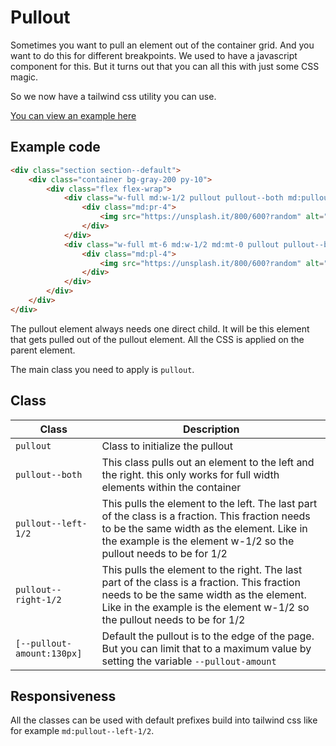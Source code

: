 # Pullout

Sometimes you want to pull an element out of the container grid. And you want to do this for different breakpoints. We used to have a javascript component for this. But it turns out that you can all this with just some CSS magic.

So we now have a tailwind css utility you can use.

<a href="../examples/pullout.html" target="_blank">You can view an example here</a>

## Example code

```HTML
<div class="section section--default">
    <div class="container bg-gray-200 py-10">
        <div class="flex flex-wrap">
            <div class="w-full md:w-1/2 pullout pullout--both md:pullout--left-1/2">
                <div class="md:pr-4">
                    <img src="https://unsplash.it/800/600?random" alt="" class="w-full"/>
                </div>
            </div>
            <div class="w-full mt-6 md:w-1/2 md:mt-0 pullout pullout--both md:pullout--right-1/2 [--pullout-amount:100vw] md:[--pullout-amount:30px] lg:[--pullout-amount:130px]">
                <div class="md:pl-4">
                    <img src="https://unsplash.it/800/600?random" alt="" class="w-full"/>
                </div>
            </div>
        </div>
    </div>
</div>
```

The pullout element always needs one direct child. It will be this element that gets pulled out of the pullout element.
All the CSS is applied on the parent element.

The main class you need to apply is `pullout`.

## Class

| Class                      | Description                                                                                                                                                                                                         |
| -------------------------- | ------------------------------------------------------------------------------------------------------------------------------------------------------------------------------------------------------------------- |
| `pullout`                  | Class to initialize the pullout                                                                                                                                                                                     |
| `pullout--both`            | This class pulls out an element to the left and the right. this only works for full width elements within the container                                                                                             |
| `pullout--left-1/2`        | This pulls the element to the left. The last part of the class is a fraction. This fraction needs to be the same width as the element. Like in the example is the element w-1/2 so the pullout needs to be for 1/2  |
| `pullout--right-1/2`       | This pulls the element to the right. The last part of the class is a fraction. This fraction needs to be the same width as the element. Like in the example is the element w-1/2 so the pullout needs to be for 1/2 |
| `[--pullout-amount:130px]` | Default the pullout is to the edge of the page. But you can limit that to a maximum value by setting the variable `--pullout-amount`                                                                                |

## Responsiveness

All the classes can be used with default prefixes build into tailwind css like for example `md:pullout--left-1/2`.

